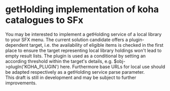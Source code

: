 # getHolding implementation of koha catalogues to SFx
You may be interested to implement a getHolding service of a local library to your SFX menu. The current solution candidate offers a plugin-dependent target, i.e. the availability of eligible items is checked in the first place to ensure the target representing local library holdings won't lead to empty result lists. The plugin is used as a conditional by setting an according threshold within the target's details, e.g. $obj->plugIn('KOHA_PLUGIN') here. Furthermore base URLs for local use should be adapted respectively as a getHolding service parse parameter.<br>This draft is still in development and may be subject to further improvements.
